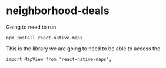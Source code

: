 # neighborhood-deals

Going to need to run 
```
npm install react-native-maps
```

This is the library we are going to need to be able to access the 
```
import MapView from 'react-native-maps';
```
